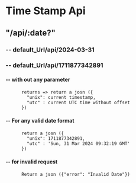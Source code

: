 # Time Stamp Api

## "/api/:date?"

### -- default_Url/api/2024-03-31
### -- default_Url/api/1711877342891

#### -- with out any parameter
          returns => return a josn ({
            "unix": current timestamp,
            "utc" : current UTC time without offset
          })

#### -- For any valid date format 
          return a josn ({
            "unix": 1711877342891,
            "utc" : 'Sun, 31 Mar 2024 09:32:19 GMT'
          })

#### -- for invalid request 
          Return a json ({"error": "Invalid Date"})

